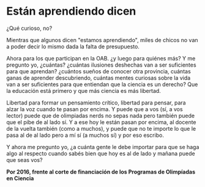 # Están aprendiendo dicen

¿Qué curioso, no? 

Mientras que algunos dicen "estamos aprendiendo", miles de chicos no van a poder decir lo mismo dada la falta de presupuesto. 

Ahora para los que participan en la OAB. ¿y luego para quiénes más? Y me pregunto yo, ¿cuántas? ¿cuántas ilusiones deshechas van a ser suficientes para que aprendan? ¿cuántos sueños de conocer otra provincia, cuántas ganas de aprender descubriendo, cuántas mentes curiosas sobre la vida van a ser suficientes para que entiendan que la ciencia es un derecho? Que la educación está primero y que más ciencia es más libertad. 

Libertad para formar un pensamiento crítico, libertad para pensar, para alzar la voz cuando te pasan por encima. Y puede que a vos (sí, a vos lector) puede que de olimpiadas nerds no sepas nada pero también puede que el pibe de al lado sí. Y a ese hoy le están pasan por encima, al docente de la vuelta también (como a muchos), y puede que no te importe lo que le pasa al de al lado pero a mí sí (a muchos sí) y por eso escribo.

Y ahora me pregunto yo, ¿a cuánta gente le debe importar para que se haga algo al respecto cuando sabés bien que hoy es al de lado y mañana puede que seas vos?

**Por 2016, frente al corte de financiación de los Programas de Olimpíadas en Ciencia**